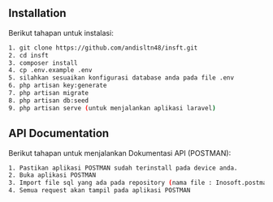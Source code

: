 ## Installation

Berikut tahapan untuk instalasi:
```bash
1. git clone https://github.com/andisltn48/insft.git
2. cd insft
3. composer install
4. cp .env.example .env
5. silahkan sesuaikan konfigurasi database anda pada file .env
6. php artisan key:generate
7. php artisan migrate
8. php artisan db:seed
9. php artisan serve (untuk menjalankan aplikasi laravel)
```

## API Documentation

Berikut tahapan untuk menjalankan Dokumentasi API (POSTMAN):
```bash
1. Pastikan aplikasi POSTMAN sudah terinstall pada device anda.
2. Buka aplikasi POSTMAN
3. Import file sql yang ada pada repository (nama file : Inosoft.postman_collection.json)
4. Semua request akan tampil pada aplikasi POSTMAN
